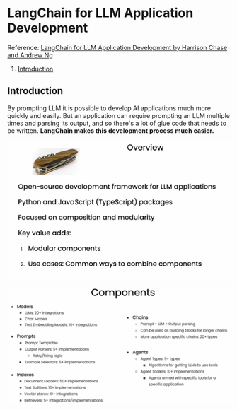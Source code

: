 # LangChain for LLM Application Development

Reference: <a href="https://www.deeplearning.ai/short-courses/langchain-for-llm-application-development/">LangChain for LLM Application Development by Harrison Chase and Andrew Ng</a>

1. [Introduction](#1)

<a name="1"></a>
## Introduction 

By prompting LLM it is possible to develop AI applications much more quickly and easily. But an application can require prompting an LLM multiple times and parsing its output, and so there's a lot of glue code that needs to be written. **LangChain makes this development process much easier.**

![](https://github.com/DanialArab/images/blob/main/LLM/overview.PNG)

![](https://github.com/DanialArab/images/blob/main/LLM/components.PNG)
